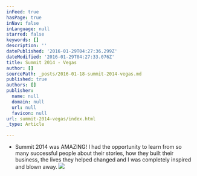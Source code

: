 ```yaml
---
inFeed: true
hasPage: true
inNav: false
inLanguage: null
starred: false
keywords: []
description: ''
datePublished: '2016-01-29T04:27:36.299Z'
dateModified: '2016-01-29T04:27:33.076Z'
title: Summit 2014 - Vegas
author: []
sourcePath: _posts/2016-01-18-summit-2014-vegas.md
published: true
authors: []
publisher:
  name: null
  domain: null
  url: null
  favicon: null
url: summit-2014-vegas/index.html
_type: Article

---
```

* Summit 2014 was AMAZING! I had the opportunity to learn from so many successful people about their stories, how they built their business, the lives they helped changed and I was completely inspired and blown away.
![](https://s3-us-west-2.amazonaws.com/the-grid-img/p/5bc37d859dfde3a98ecd23a07382140606ed5300.jpg)